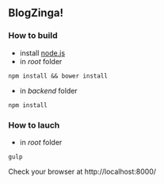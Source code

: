## BlogZinga! ##

### How to build ###
* install [node.js](http://nodejs.org/)
* in *root* folder
```
npm install && bower install
```
* in *backend* folder
```
npm install
```
### How to lauch ###
* in *root* folder
```
gulp
```

Check your browser at
  http://localhost:8000/
